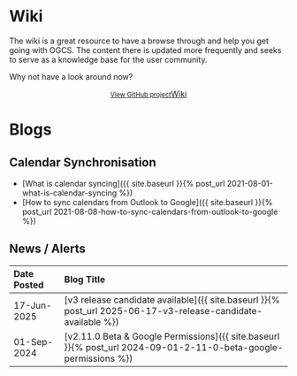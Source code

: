 # Wiki

The wiki is a great resource to have a browse through and help you get going with OGCS. The content there is updated more frequently and seeks to serve as a knowledge base for the user community.

Why not have a look around now?
<div style="margin: auto; text-align: center;">
  <a href="{{ site.github-repo }}/wiki" class="button" onClick="handleClickEvent('outbound', 'Project Wiki');">
    <small>View GitHub project</small>Wiki
  </a>
</div>

# Blogs

## Calendar Synchronisation

* [What is calendar syncing]({{ site.baseurl }}{% post_url 2021-08-01-what-is-calendar-syncing %})
* [How to sync calendars from Outlook to Google]({{ site.baseurl }}{% post_url 2021-08-08-how-to-sync-calendars-from-outlook-to-google %})

## News / Alerts

| Date Posted | Blog Title |
|:----  |:----  |
| 17-Jun-2025 | [v3 release candidate available]({{ site.baseurl }}{% post_url 2025-06-17-v3-release-candidate-available %}) |
| 01-Sep-2024 | [v2.11.0 Beta &amp; Google Permissions]({{ site.baseurl }}{% post_url 2024-09-01-2-11-0-beta-google-permissions %}) |
